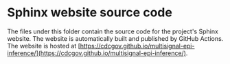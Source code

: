 # Sphinx website source code

The files under this folder contain the source code for the project's Sphinx website. The website is automatically built and published by GitHub Actions. The website is hosted at [https://cdcgov.github.io/multisignal-epi-inference/](https://cdcgov.github.io/multisignal-epi-inference/).
